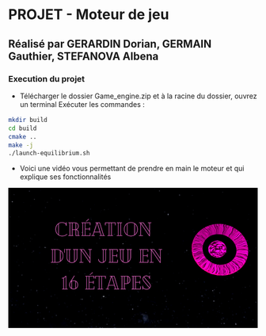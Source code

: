 # PROJET - Moteur de jeu
## Réalisé par GERARDIN Dorian, GERMAIN Gauthier, STEFANOVA Albena

### Execution du projet 
- Télécharger le dossier Game_engine.zip et à la racine du dossier, ouvrez un terminal
Exécuter les commandes :

```bash
mkdir build
cd build
cmake ..
make -j
./launch-equilibrium.sh
```

- Voici une vidéo vous permettant de prendre en main le moteur et qui explique ses fonctionnalités

[![Vidéo explicative du moteur](videoLogo.png)](https://www.youtube.com/watch?v=XBmK8kLA0Nc)
